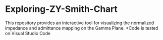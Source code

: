 # Exploring-ZY-Smith-Chart
This repository provides an interactive tool for visualizing the normalized impedance and admittance mapping on the Gamma Plane. *Code is tested on Visual Studio Code
